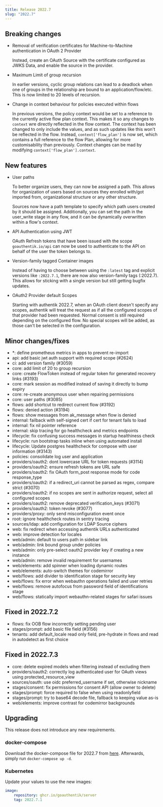 ```yaml
---
title: Release 2022.7
slug: "2022.7"
---
```


## Breaking changes

-   Removal of verification certificates for Machine-to-Machine authentication in OAuth 2 Provider

    Instead, create an OAuth Source with the certificate configured as JWKS Data, and enable the source in the provider.

-   Maximum Limit of group recursion

    In earlier versions, cyclic group relations can lead to a deadlock when one of groups in the relationship are bound to an application/flow/etc.
    This is now limited to 20 levels of recursion.

-   Change in context behaviour for policies executed within flows

    In previous versions, the policy context would be set to a reference to the currently active flow plan context. This makes it so any changes to `context` wre directly reflected in the flow context. The context has been changed to only include the values, and as such updates like this won't be reflected in the flow. Instead, `context['flow_plan']` is now set, which contains a full reference to the flow Plan, allowing for more customisability than previously. Context changes can be mad by modifying `context['flow_plan'].context`.

## New features

-   User paths

    To better organize users, they can now be assigned a path. This allows for organization of users based on sources they enrolled with/got imported from, organizational structure or any other structure.

    Sources now have a path template to specify which path users created by it should be assigned. Additionally, you can set the path in the user_write stage in any flow, and it can be dynamically overwritten within a flow's context.

-   API Authentication using JWT

    OAuth Refresh tokens that have been issued with the scope `goauthentik.io/api` can now be used to authenticate to the API on behalf of the user the token belongs to.

-   Version-family tagged Container images

    Instead of having to choose between using the `:latest` tag and explicit versions like `:2022.7.1`, there are now also version-family tags (:2022.7). This allows for sticking with a single version but still getting bugfix updates.

-   OAuth2 Provider default Scopes

    Starting with authentik 2022.7, when an OAuth client doesn't specify any scopes, authentik will treat the request as if all the configured scopes of that provider had been requested. Normal consent is still required depending on the configured flow. No special scopes will be added, as those can't be selected in the configuration.

## Minor changes/fixes

-   \*: define prometheus metrics in apps to prevent re-import
-   api: add basic jwt auth support with required scope (#2624)
-   ci: add version family (#3059)
-   core: add limit of 20 to group recursion
-   core: create FlowToken instead of regular token for generated recovery links (#3193)
-   core: mark session as modified instead of saving it directly to bump expiry
-   core: re-create anonymous user when repairing permissions
-   core: user paths (#3085)
-   flows: add shortcut to redirect current flow (#3192)
-   flows: denied action (#3194)
-   flows: show messages from ak_message when flow is denied
-   internal: failback with self-signed cert if cert for tenant fails to load
-   internal: fix nil pointer reference
-   internal: skip tracing for go healthcheck and metrics endpoints
-   lifecycle: fix confusing success messages in startup healthiness check
-   lifecycle: run bootstrap tasks inline when using automated install
-   lifecycle: Update postgres healthcheck for compose with user information (#3143)
-   policies: consolidate log user and application
-   providers/oauth2: dont lowercase URL for token requests (#3114)
-   providers/oauth2: ensure refresh tokens are URL safe
-   providers/oauth2: fix OAuth form_post response mode for code response_type
-   providers/oauth2: if a redirect_uri cannot be parsed as regex, compare strict (#3070)
-   providers/oauth2: if no scopes are sent in authorize request, select all configured scopes
-   providers/oauth2: remove deprecated verification_keys (#3071)
-   providers/oauth2: token revoke (#3077)
-   providers/proxy: only send misconfiguration event once
-   root: ignore healthcheck routes in sentry tracing
-   sources/ldap: add configuration for LDAP Source ciphers
-   web: fix redirect when accessing authentik URLs authenticated
-   web: improve detection for locales
-   web/admin: default to users path in sidebar link
-   web/admin: link bound group under policies
-   web/admin: only pre-select oauth2 provider key if creating a new instance
-   web/admin: remove invalid requirement for usernames
-   web/elements: add spinner when loading dynamic routes
-   web/elements: auto-switch themes for codemirror
-   web/flows: add divider to identification stage for security key
-   web/flows: fix error when webauthn operations failed and user retries
-   web/flows: remove autofocus from password field of identifications stage
-   web/flows: statically import webauthn-related stages for safari issues

## Fixed in 2022.7.2

-   flows: fix OOB flow incorrectly setting pending user
-   stages/prompt: add basic file field (#3156)
-   tenants: add default_locale read only field, pre-hydrate in flows and read in autodetect as first choice

## Fixed in 2022.7.3

-   core: delete expired models when filtering instead of excluding them
-   providers/oauth2: correctly log authenticated user for OAuth views using protected_resource_view
-   sources/oauth: use oidc preferred_username if set, otherwise nickname
-   stages/consent: fix permissions for consent API (allow owner to delete)
-   stages/prompt: force required to false when using readonlyfield
-   stages/prompt: try to base64 decode file, fallback to keeping value as-is
-   web/elements: improve contrast for codemirror backgrounds

## Upgrading

This release does not introduce any new requirements.

### docker-compose

Download the docker-compose file for 2022.7 from [here](https://goauthentik.io/version/2022.7/docker-compose.yml). Afterwards, simply run `docker-compose up -d`.

### Kubernetes

Update your values to use the new images:

```yaml
image:
    repository: ghcr.io/goauthentik/server
    tag: 2022.7.1
```
